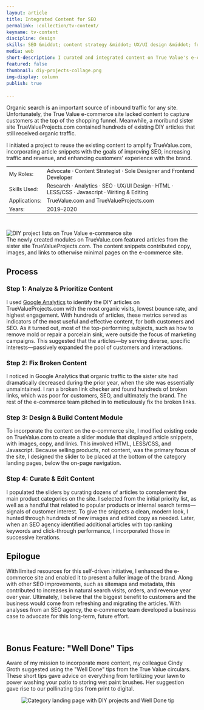 ```yaml
---
layout: article
title: Integrated Content for SEO
permalink: :collection/tv-content/
keyname: tv-content
discipline: design
skills: SEO &middot; content strategy &middot; UX/UI design &middot; frontend development
media: web
short-description: I curated and integrated content on True Value's e-commerce site to improve SEO and enhance customers' experience with the brand.
featured: false
thumbnail: diy-projects-collage.png
img-display: column
publish: true

---
```


<div class="text-col">
	<p>Organic search is an important source of inbound traffic for any site. Unfortunately, the True Value e-commerce site lacked content to capture customers at the top of the shopping funnel. Meanwhile, a moribund sister site TrueValueProjects.com contained hundreds of existing DIY articles that still received organic traffic.</p>
	<p>I initiated a project to reuse the existing content to amplify TrueValue.com, incorporating article snippets with the goals of improving SEO, increasing traffic and revenue, and enhancing customers' experience with the brand.</p>
	<table class="proj-details">
		<tr><td class="proj-details__label">My Roles:</td> <td class="proj-details__data">Advocate &middot; Content Strategist &middot; Sole Designer and Frontend Developer</td></tr>
		<tr><td class="proj-details__label">Skills Used:</td> <td class="proj-details__data">Research &middot; Analytics &middot; SEO &middot; UX/UI Design &middot; HTML &middot; LESS/CSS &middot; Javascript &middot; Writing & Editing</td></tr>
		<tr><td class="proj-details__label">Applications:</td> <td class="proj-details__data">TrueValue.com and TrueValueProjects.com</td></tr>
		<tr><td class="proj-details__label">Years:</td> <td class="proj-details__data">2019&ndash;2020</td></tr>
	</table>
</div>
<div class="main-col">
	<figure style="margin-top: 3em; width: 100%; max-width: 1000px; display: block; margin-left: auto; margin-right: auto">
		<img srcset="diy-projects-collage@2x.png 2524w, diy-projects-collage.png 1262w, diy-projects-collage@0.5x.png 631w" src="diy-projects-collage@0.5x.png" sizes="(min-width: 1000px) 1000px, 100vw" alt="DIY project lists on True Value e-commerce site">
		<figcaption>The newly created modules on TrueValue.com featured articles from the sister site TrueValueProjects.com. The content snippets contributed copy, images, and links to otherwise minimal pages on the e-commerce site.</figcaption>
	</figure>
</div>
<div class="text-col">
	<h2>Process</h2>
	<h3>Step 1: Analyze & Prioritize Content</h3>
	<p>I used <a href="https://marketingplatform.google.com/about/analytics/" target="_blank">Google Analytics</a> to identify the DIY articles on TrueValueProjects.com with the most organic visits, lowest bounce rate, and highest engagement. With hundreds of articles, these metrics served as indicators of the most useful and effective content, for both customers and SEO. As it turned out, most of the top-performing subjects, such as how to remove mold or repair a porcelain sink, were outside the focus of marketing campaigns. This suggested that the articles&mdash;by serving diverse, specific interests&mdash;passively expanded the pool of customers and interactions.</p>
	<h3>Step 2: Fix Broken Content</h3>
	<p>I noticed in Google Analytics that organic traffic to the sister site had dramatically decreased during the prior year, when the site was essentially unmaintained. I ran a broken link checker and found hundreds of broken links, which was poor for customers, SEO, and ultimately the brand. The rest of the e-commerce team pitched in to meticulously fix the broken links.</p>
	<h3>Step 3: Design & Build Content Module</h3>
	<p>To incorporate the content on the e-commerce site, I modified existing code on TrueValue.com to create a slider module that displayed article snippets, with images, copy, and links. This involved HTML, LESS/CSS, and Javascript. Because selling products, not content, was the primary focus of the site, I designed the slider to be placed at the bottom of the category landing pages, below the on-page navigation.</p>
	<h3>Step 4: Curate & Edit Content</h3>
	<p>I populated the sliders by curating dozens of articles to complement the main product categories on the site. I selected from the initial priority list, as well as a handful that related to popular products or internal search terms&mdash;signals of customer interest. To give the snippets a clean, modern look, I hunted through hundreds of new images and edited copy as needed. Later, when an SEO agency identified additional articles with top ranking keywords and click-through performance, I incorporated those in successive iterations.</p>
	<h2>Epilogue</h2>
	<p>With limited resources for this self-driven initiative, I enhanced the e-commerce site and enabled it to present a fuller image of the brand. <!-- However, I would have liked to measure the impact on SEO, traffic, and revenue, the main KPIs.  -->Along with other SEO improvements, such as sitemaps and metadata, this contributed to increases in natural search visits, orders, and revenue year over year. Ultimately, I believe that the biggest benefit to customers and the business would come from refreshing and migrating the articles. With analyses from an SEO agency, the e-commerce team developed a business case to advocate for this long-term, future effort.</p> 
</div>

<aside class="proj-spotlight" style="margin-top: 4rem">
	<div class="main-col">
		<div class="aside-header">
			<h2>Bonus Feature: "Well Done" Tips</h2>
		</div>
		<div class="flex-row">
			<div class="col-sm-12 col-md-5 col-lg-4">
				<div class="caption" style="max-width: 55ch">
					<p>Aware of my mission to incorporate more content, my colleague Cindy Groth suggested using the "Well Done" tips from the True Value circulars. These short tips gave advice on everything from fertilizing your lawn to power washing your patio to storing wet paint brushes. Her suggestion gave rise to our pollinating tips from print to digital.</p>
				</div>
			</div>
			<div class="col-sm-12 col-md-7 col-lg-8">
				<figure>
					<img srcset="lawn-garden-clp-diy-projects-macbook@0.5x.png 664w, lawn-garden-clp-diy-projects-macbook.png 1324w, lawn-garden-clp-diy-projects-macbook@2x.png 2654w" src="lawn-garden-clp-diy-projects-macbook@0.5x.png" sizes="(max-width: 600px) 100vw, (min-width: 601px) 58vw, (min-width: 1000px) 66vw, (min-width: 1200px) 750px" alt="Category landing page with DIY projects and Well Done tip">
				</figure>
			</div>
		</div>
	</div>
</aside>
